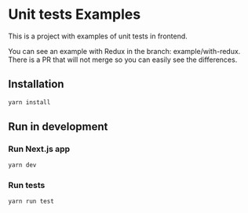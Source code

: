 # Unit tests Examples

This is a project with examples of unit tests in frontend.

You can see an example with Redux in the branch: example/with-redux. There is a PR that will not merge so you can easily see the differences.

## Installation

```bash
yarn install
```

## Run in development

### Run Next.js app

```bash
yarn dev
```

### Run tests

```bash
yarn run test
```

